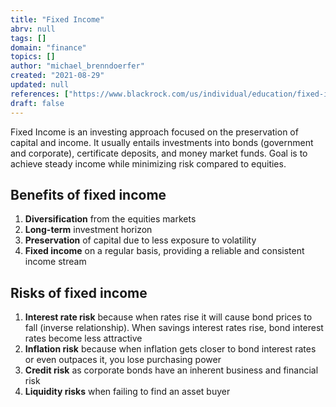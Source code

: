```yaml
---
title: "Fixed Income"
abrv: null
tags: []
domain: "finance"
topics: []
author: "michael_brenndoerfer"
created: "2021-08-29"
updated: null
references: ["https://www.blackrock.com/us/individual/education/fixed-income"]
draft: false
---
```


Fixed Income is an investing approach focused on the preservation of capital and income. It usually entails investments into bonds (government and corporate), certificate deposits, and money market funds. Goal is to achieve steady income while minimizing risk compared to equities.

## Benefits of fixed income

1. **Diversification** from the equities markets
2. **Long-term** investment horizon
3. **Preservation** of capital due to less exposure to volatility
4. **Fixed income** on a regular basis, providing a reliable and consistent income stream

## Risks of fixed income

1. **Interest rate risk** because when rates rise it will cause bond prices to fall (inverse relationship). When savings interest rates rise, bond interest rates become less attractive
2. **Inflation risk** because when inflation gets closer to bond interest rates or even outpaces it, you lose purchasing power
3. **Credit risk** as corporate bonds have an inherent business and financial risk
4. **Liquidity risks** when failing to find an asset buyer
